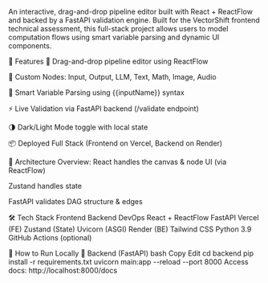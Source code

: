 An interactive, drag-and-drop pipeline editor built with React + ReactFlow and backed by a FastAPI validation engine. Built for the VectorShift frontend technical assessment, this full-stack project allows users to model computation flows using smart variable parsing and dynamic UI components.

🎯 Features
🧩 Drag-and-drop pipeline editor using ReactFlow

📝 Custom Nodes: Input, Output, LLM, Text, Math, Image, Audio

🔁 Smart Variable Parsing using {{inputName}} syntax

⚡ Live Validation via FastAPI backend (/validate endpoint)

🌗 Dark/Light Mode toggle with local state

📦 Deployed Full Stack (Frontend on Vercel, Backend on Render)

🧠 Architecture Overview:
React handles the canvas & node UI (via ReactFlow)

Zustand handles state

FastAPI validates DAG structure & edges

🛠 Tech Stack
Frontend	Backend	DevOps
React + ReactFlow	FastAPI	Vercel (FE)
Zustand (State)	Uvicorn (ASGI)	Render (BE)
Tailwind CSS	Python 3.9	GitHub Actions (optional)

🧪 How to Run Locally
🔧 Backend (FastAPI)
bash
Copy
Edit
cd backend
pip install -r requirements.txt
uvicorn main:app --reload --port 8000
Access docs: http://localhost:8000/docs
